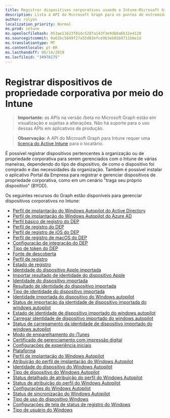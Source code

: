 ```yaml
---
title: Registrar dispositivos corporativos usando o Intune-Microsoft Graph API
description: Lista a API do Microsoft Graph para os pontos de extremidade do Intune (REST) que registram dispositivos para uma organização de locatário.
author: rolyon
localization_priority: Normal
ms.prod: intune
ms.openlocfilehash: 053ae11623f01dc5287a143f3e9db8a6b12e4120
ms.sourcegitcommit: 0a62bc5849f27a55d83efce9b3eb01b9711bbe1d
ms.translationtype: MT
ms.contentlocale: pt-BR
ms.lasthandoff: 06/14/2019
ms.locfileid: "34978175"
---
```

# <a name="enroll-corporate-owned-devices-by-using-intune"></a>Registrar dispositivos de propriedade corporativa por meio do Intune

> **Importante:** as APIs na versão /beta no Microsoft Graph estão em visualização e sujeitas a alterações. Não há suporte para o uso dessas APIs em aplicativos de produção.

> **Observação:** A API do Microsoft Graph para Intune requer uma [licença do Active Intune](https://go.microsoft.com/fwlink/?linkid=839381) para o locatário.

É possível registrar dispositivos pertencentes à organização ou de propriedade corporativa para serem gerenciados com o Intune de várias maneiras, dependendo do tipo de dispositivo, de como o dispositivo foi comprado e das necessidades da organização. Também é possível instalar o aplicativo Portal da Empresa para registrar e gerenciar dispositivos de propriedade corporativa, como em um cenário "traga seu próprio dispositivo" (BYOD).

Os seguintes recursos do Graph estão disponíveis para gerenciar dispositivos corporativos no Intune:

- [Perfil de implantação do Windows Autopilot do Active Directory](intune-enrollment-activedirectorywindowsautopilotdeploymentprofile.md)
- [Perfil de implantação do Windows Autopilot do Azure AD](intune-enrollment-azureadwindowsautopilotdeploymentprofile.md)
- [Perfil básico de registro do DEP](intune-enrollment-depenrollmentbaseprofile.md)
- [Perfil de registro do DEP](intune-enrollment-depenrollmentprofile.md)
- [Perfil de registro de iOS do DEP](intune-enrollment-depiosenrollmentprofile.md)
- [Perfil de registro de macOS do DEP](intune-enrollment-depmacosenrollmentprofile.md)
- [Configuração de integração do DEP](intune-enrollment-deponboardingsetting.md)
- [Tipo de token do DEP](intune-enrollment-deptokentype.md)
- [Fonte de descoberta](intune-enrollment-discoverysource.md)
- [Perfil de registro](intune-enrollment-enrollmentprofile.md)
- [Estado de registro](intune-enrollment-enrollmentstate.md)
- [Identidade do dispositivo Apple importada](intune-enrollment-importedappledeviceidentity.md)
- [Importar resultado de identidade do dispositivo Apple](intune-enrollment-importedappledeviceidentityresult.md)
- [Identidade do dispositivo importada](intune-enrollment-importeddeviceidentity.md)
- [Resultado de identidade do dispositivo importada](intune-enrollment-importeddeviceidentityresult.md)
- [Tipo de identidade do dispositivo importada](intune-enrollment-importeddeviceidentitytype.md)
- [Identidade importada do dispositivo do Windows autopilot](intune-enrollment-importedwindowsautopilotdeviceidentity.md)
- [Status de importação da identidade de dispositivo importada do windows autopilot](intune-enrollment-importedwindowsautopilotdeviceidentityimportstatus.md)
- [Estado de identidade de dispositivo importado do windows autopilot](intune-enrollment-importedwindowsautopilotdeviceidentitystate.md)
- [Carregar identidade de dispositivo importado do windows autopilot](intune-enrollment-importedwindowsautopilotdeviceidentityupload.md)
- [Status de carregamento da identidade de dispositivo importado do windows autopilot](intune-enrollment-importedwindowsautopilotdeviceidentityuploadstatus.md)
- [Modo de emparelhamento do iTunes](intune-enrollment-itunespairingmode.md)
- [Certificado de gerenciamento com impressão digital](intune-enrollment-managementcertificatewiththumbprint.md)
- [Configurações de experiência iniciais](intune-enrollment-outofboxexperiencesettings.md)
- [Plataforma](intune-enrollment-platform.md)
- [Perfil de implantação do Windows Autopilot](intune-enrollment-windowsautopilotdeploymentprofile.md)
- [Atribuição do perfil de implantação do Windows Autopilot](intune-enrollment-windowsautopilotdeploymentprofileassignment.md)
- [Identidade do dispositivo do Windows Autopilot](intune-enrollment-windowsautopilotdeviceidentity.md)
- [Tipo de dispositivo do Windows Autopilot](intune-enrollment-windowsautopilotdevicetype.md)
- [Status detalhado de atribuição do perfil do Windows Autopilot](intune-enrollment-windowsautopilotprofileassignmentdetailedstatus.md)
- [Status de atribuição do perfil do Windows Autopilot](intune-enrollment-windowsautopilotprofileassignmentstatus.md)
- [Configurações do Windows Autopilot](intune-enrollment-windowsautopilotsettings.md)
- [Status de sincronização do Windows Autopilot](intune-enrollment-windowsautopilotsyncstatus.md)
- [Tipo de uso do dispositivo Windows](intune-enrollment-windowsdeviceusagetype.md)
- [Configurações de tela de status de registro do Windows](intune-enrollment-windowsenrollmentstatusscreensettings.md)
- [Tipo de usuário do Windows](intune-enrollment-windowsusertype.md)

